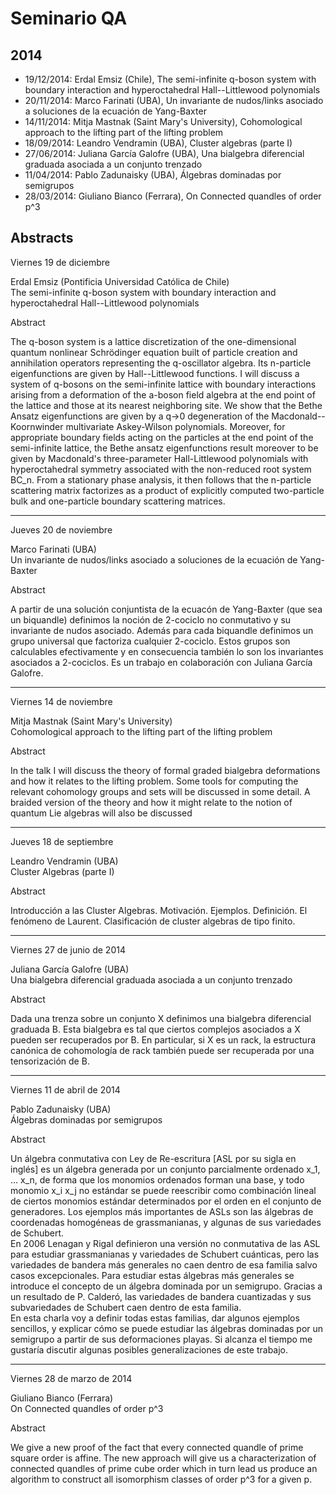 # Seminario QA


## 2014

*   19/12/2014: Erdal Emsiz (Chile), The semi-infinite q-boson system with boundary interaction and hyperoctahedral Hall--Littlewood polynomials
*   20/11/2014: Marco Farinati (UBA), Un invariante de nudos/links asociado a soluciones de la ecuación de Yang-Baxter
*   14/11/2014: Mitja Mastnak (Saint Mary's University), Cohomological approach to the lifting part of the lifting problem
*   18/09/2014: Leandro Vendramin (UBA), Cluster algebras (parte I)
*   27/06/2014: Juliana García Galofre (UBA), Una bialgebra diferencial graduada asociada a un conjunto trenzado
*   11/04/2014: Pablo Zadunaisky (UBA), Álgebras dominadas por semigrupos
*   28/03/2014: Giuliano Bianco (Ferrara), On Connected quandles of order p^3


## Abstracts


Viernes 19 de diciembre  

Erdal Emsiz (Pontificia Universidad Católica de Chile)  
The semi-infinite q-boson system with boundary interaction and hyperoctahedral Hall--Littlewood polynomials  

Abstract  

The q-boson system is a lattice discretization of the one-dimensional quantum nonlinear Schrödinger equation built of particle creation and annihilation operators representing the q-oscillator algebra. Its n-particle eigenfunctions are given by Hall--Littlewood functions. I will discuss a system of q-bosons on the semi-infinite lattice with boundary interactions arising from a deformation of the a-boson field algebra at the end point of the lattice and those at its nearest neighboring site. We show that the Bethe Ansatz eigenfunctions are given by a q->0 degeneration of the Macdonald--Koornwinder multivariate Askey-Wilson polynomials. Moreover, for appropriate boundary fields acting on the particles at the end point of the semi-infinite lattice, the Bethe ansatz eigenfunctions result moreover to be given by Macdonald's three-parameter Hall-Littlewood polynomials with hyperoctahedral symmetry associated with the non-reduced root system BC_n. From a stationary phase analysis, it then follows that the n-particle scattering matrix factorizes as a product of explicitly computed two-particle bulk and one-particle boundary scattering matrices.

* * *

Jueves 20 de noviembre  

Marco Farinati (UBA)  
Un invariante de nudos/links asociado a soluciones de la ecuación de Yang-Baxter  

Abstract  

A partir de una solución conjuntista de la ecuacón de Yang-Baxter (que sea un biquandle) definimos la noción de 2-cociclo no conmutativo y su invariante de nudos asociado. Además para cada biquandle definimos un grupo universal que factoriza cualquier 2-cociclo. Estos grupos son calculables efectivamente y en consecuencia también lo son los invariantes asociados a 2-cociclos. Es un trabajo en colaboración con Juliana García Galofre.

* * *

Viernes 14 de noviembre  

Mitja Mastnak (Saint Mary's University)  
Cohomological approach to the lifting part of the lifting problem  

Abstract  

In the talk I will discuss the theory of formal graded bialgebra deformations and how it relates to the lifting problem. Some tools for computing the relevant cohomology groups and sets will be discussed in some detail. A braided version of the theory and how it might relate to the notion of quantum Lie algebras will also be discussed

* * *

Jueves 18 de septiembre  

Leandro Vendramin (UBA)  
Cluster Algebras (parte I)  

Abstract  

Introducción a las Cluster Algebras. Motivación. Ejemplos. Definición. El fenómeno de Laurent. Clasificación de cluster algebras de tipo finito.

* * *

Viernes 27 de junio de 2014  

Juliana García Galofre (UBA)  
Una bialgebra diferencial graduada asociada a un conjunto trenzado  

Abstract  

Dada una trenza sobre un conjunto X definimos una bialgebra diferencial graduada B. Esta bialgebra es tal que ciertos complejos asociados a X pueden ser recuperados por B. En particular, si X es un rack, la estructura canónica de cohomología de rack también puede ser recuperada por una tensorización de B.

* * *

Viernes 11 de abril de 2014  

Pablo Zadunaisky (UBA)  
Álgebras dominadas por semigrupos  

Abstract  

Un álgebra conmutativa con Ley de Re-escritura [ASL por su sigla en inglés] es un álgebra generada por un conjunto parcialmente ordenado x_1, ... x_n, de forma que los monomios ordenados forman una base, y todo monomio x_i x_j no estándar se puede reescribir como combinación lineal de ciertos monomios estándar determinados por el orden en el conjunto de generadores. Los ejemplos más importantes de ASLs son las álgebras de coordenadas homogéneas de grassmanianas, y algunas de sus variedades de Schubert.  
En 2006 Lenagan y Rigal definieron una versión no conmutativa de las ASL para estudiar grassmanianas y variedades de Schubert cuánticas, pero las variedades de bandera más generales no caen dentro de esa familia salvo casos excepcionales. Para estudiar estas álgebras más generales se introduce el concepto de un álgebra dominada por un semigrupo. Gracias a un resultado de P. Calderó, las variedades de bandera cuantizadas y sus subvariedades de Schubert caen dentro de esta familia.  
En esta charla voy a definir todas estas familias, dar algunos ejemplos sencillos, y explicar cómo se puede estudiar las álgebras dominadas por un semigrupo a partir de sus deformaciones playas. Si alcanza el tiempo me gustaría discutir algunas posibles generalizaciones de este trabajo.

* * *

Viernes 28 de marzo de 2014  

Giuliano Bianco (Ferrara)  
On Connected quandles of order p^3  

Abstract  

We give a new proof of the fact that every connected quandle of prime square order is affine. The new approach will give us a characterization of connected quandles of prime cube order which in turn lead us produce an algorithm to construct all isomorphism classes of order p^3 for a given p.

